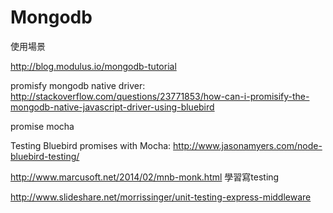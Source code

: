 # Mongodb 

使用場景

http://blog.modulus.io/mongodb-tutorial

promisfy mongodb native driver:  http://stackoverflow.com/questions/23771853/how-can-i-promisify-the-mongodb-native-javascript-driver-using-bluebird


promise mocha 


Testing Bluebird promises with Mocha: http://www.jasonamyers.com/node-bluebird-testing/


http://www.marcusoft.net/2014/02/mnb-monk.html  學習寫testing


http://www.slideshare.net/morrissinger/unit-testing-express-middleware
